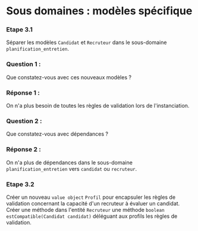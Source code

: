 # Sous domaines : modèles spécifique

### Etape 3.1

Séparer les modèles `Candidat` et `Recruteur` dans le sous-domaine `planification_entretien`.

### Question 1 :

Que constatez-vous avec ces nouveaux modèles ?

### Réponse 1 :

On n'a plus besoin de toutes les règles de validation lors de l'instanciation.

### Question 2 :

Que constatez-vous avec dépendances ?

### Réponse 2 :

On n'a plus de dépendances dans le sous-domaine `planification_entretien` vers `candidat` ou `recruteur`.

### Etape 3.2

Créer un nouveau `value object` `Profil` pour encapsuler les règles de validation concernant la capacité d'un recruteur
à évaluer un candidat.
Créer une méthode dans l'entité `Recruteur` une méthode `boolean estCompatible(Candidat candidat)` déléguant aux profils
les règles de validation. 
